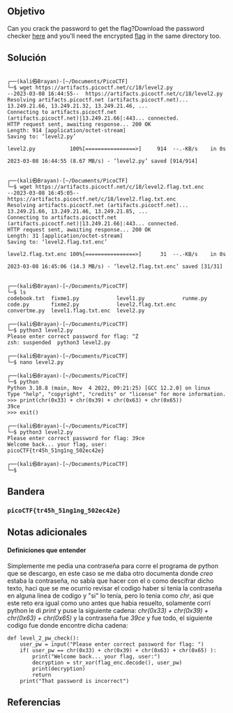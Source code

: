 ## Objetivo

Can you crack the password to get the flag?Download the password checker [here](https://artifacts.picoctf.net/c/18/level2.py) and you'll need the encrypted [flag](https://artifacts.picoctf.net/c/18/level2.flag.txt.enc) in the same directory too.

## Solución
```
                                                                             
┌──(kali㉿Brayan)-[~/Documents/PicoCTF]
└─$ wget https://artifacts.picoctf.net/c/18/level2.py          
--2023-03-08 16:44:55--  https://artifacts.picoctf.net/c/18/level2.py
Resolving artifacts.picoctf.net (artifacts.picoctf.net)... 13.249.21.66, 13.249.21.32, 13.249.21.46, ...
Connecting to artifacts.picoctf.net (artifacts.picoctf.net)|13.249.21.66|:443... connected.
HTTP request sent, awaiting response... 200 OK
Length: 914 [application/octet-stream]
Saving to: ‘level2.py’

level2.py           100%[================>]     914  --.-KB/s    in 0s      

2023-03-08 16:44:55 (8.67 MB/s) - ‘level2.py’ saved [914/914]

                                                                             
┌──(kali㉿Brayan)-[~/Documents/PicoCTF]
└─$ wget https://artifacts.picoctf.net/c/18/level2.flag.txt.enc
--2023-03-08 16:45:05--  https://artifacts.picoctf.net/c/18/level2.flag.txt.enc
Resolving artifacts.picoctf.net (artifacts.picoctf.net)... 13.249.21.66, 13.249.21.46, 13.249.21.85, ...
Connecting to artifacts.picoctf.net (artifacts.picoctf.net)|13.249.21.66|:443... connected.
HTTP request sent, awaiting response... 200 OK
Length: 31 [application/octet-stream]
Saving to: ‘level2.flag.txt.enc’

level2.flag.txt.enc 100%[================>]      31  --.-KB/s    in 0s      

2023-03-08 16:45:06 (14.3 MB/s) - ‘level2.flag.txt.enc’ saved [31/31]

                                                                             
┌──(kali㉿Brayan)-[~/Documents/PicoCTF]
└─$ ls
codebook.txt  fixme1.py            level1.py            runme.py
code.py       fixme2.py            level2.flag.txt.enc
convertme.py  level1.flag.txt.enc  level2.py
                                                                             
┌──(kali㉿Brayan)-[~/Documents/PicoCTF]
└─$ python3 level2.py
Please enter correct password for flag: ^Z
zsh: suspended  python3 level2.py
                                                                             
┌──(kali㉿Brayan)-[~/Documents/PicoCTF]
└─$ nano level2.py
                                                                             
┌──(kali㉿Brayan)-[~/Documents/PicoCTF]
└─$ python           
Python 3.10.8 (main, Nov  4 2022, 09:21:25) [GCC 12.2.0] on linux
Type "help", "copyright", "credits" or "license" for more information.
>>> print(chr(0x33) + chr(0x39) + chr(0x63) + chr(0x65))
39ce
>>> exit()
                                                                             
┌──(kali㉿Brayan)-[~/Documents/PicoCTF]
└─$ python3 level2.py
Please enter correct password for flag: 39ce
Welcome back... your flag, user:
picoCTF{tr45h_51ng1ng_502ec42e}
                                                                             
┌──(kali㉿Brayan)-[~/Documents/PicoCTF]
└─$ 

```

## Bandera

### `picoCTF{tr45h_51ng1ng_502ec42e}`
 
## Notas adicionales

#### Definiciones que entender

Simplemente me pedia una contraseña para corre el programa de python que se descargo, en este caso se me daba otro documenta donde *creo* estaba la contraseña, no sabía que hacer con el o como descifrar dicho texto, haci que se me ocurrio revisar el codigo haber si tenia la contraseña en alguna linea de codigo y "si" lo tenía, pero lo tenia como *chr*, asi que este reto era igual como uno antes que habia resuelto, solamente corrí python le di *print* y puse la siguiente cadena: *chr(0x33) + chr(0x39) + chr(0x63) + chr(0x65)* y la contraseña fue *39ce* y fue todo, el siguiente codigo fue donde encontre dicha cadena:

```
def level_2_pw_check():
    user_pw = input("Please enter correct password for flag: ")
    if( user_pw == chr(0x33) + chr(0x39) + chr(0x63) + chr(0x65) ):
        print("Welcome back... your flag, user:")
        decryption = str_xor(flag_enc.decode(), user_pw)
        print(decryption)
        return
    print("That password is incorrect")
```
## Referencias